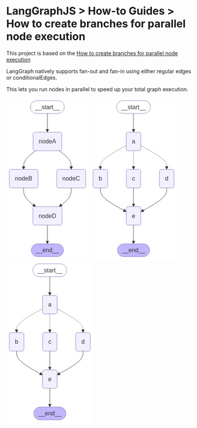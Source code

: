 # LangGraphJS > How-to Guides > How to create branches for parallel node execution

This project is based on the [How to create branches for parallel node execution](https://langchain-ai.github.io/langgraphjs/how-tos/branching/)

LangGraph natively supports fan-out and fan-in using either regular edges or conditionalEdges.

This lets you run nodes in parallel to speed up your total graph execution.

![Workflow](./diagram-1.png)
![Workflow](./diagram-2.png)
![Workflow](./diagram-3.png)
